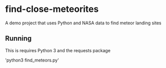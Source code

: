 # find-close-meteorites
A demo project that uses Python and NASA data to find meteor landing sites

## Running

This is requires Python 3 and the requests package

'python3 find_meteors.py'
